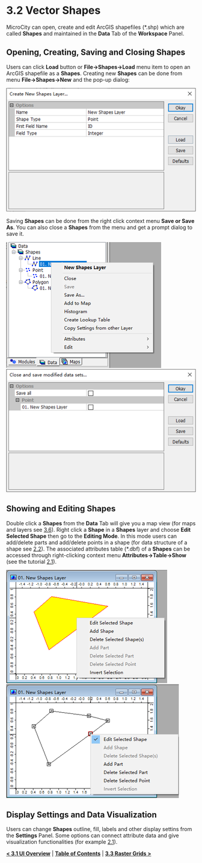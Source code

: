 # 3.2 Vector Shapes
MicroCity can open, create and edit ArcGIS shapefiles (*.shp) which are called **Shapes** and maintained in the **Data** Tab of the **Workspace** Panel.
## Opening, Creating, Saving and Closing Shapes
Users can click **Load** button or **File->Shapes->Load** menu item to open an ArcGIS shapefile as a **Shapes**. Creating new **Shapes** can be done from menu **File->Shapes->New** and the pop-up dialog:

![new shapes](imgs/new_shapes.png)

Saving **Shapes** can be done from the right click context menu **Save or Save As**. You can also close a **Shapes** from the menu and get a prompt dialog to save it.

![shapes menu](imgs/shapes_menu.png) ![close and save](imgs/close_save_shapes.png)

## Showing and Editing Shapes
Double click a **Shapes** from the **Data** Tab will give you a map view (for maps and layers see [3.6](3.6_maps_and_layers.md)). Right click a **Shape** in a **Shapes** layer and choose **Edit Selected Shape** then go to the **Editing Mode**. In this mode users can add/delete parts and add/delete points in a shape (for data structure of a shape see [2.2](2.2_searching_for_countries.md)). The associated attributes table (*.dbf) of a **Shapes** can be accessed through right-clicking context menu **Attributes->Table->Show** (see the tutorial [2.1](2.1_showing_a_world_map.md)). 

![edit shape](imgs/edit_shape.png) ![edit point](imgs/edit_point.png)

## Display Settings and Data Visualization
Users can change **Shapes** outline, fill, labels and other display settins from the **Settings** Panel. Some options can connect attribute data and give visualization functionalities (for example [2.1](2.1_showing_a_world_map.md)).

[**< 3.1 UI Overview**](3.1_ui_overview.md) | [**Table of Contents**](.) | [**3.3 Raster Grids >**](3.3_raster_grids.md)
